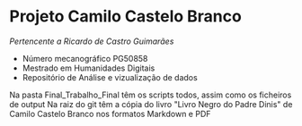 # Projeto Camilo Castelo Branco
_Pertencente a Ricardo de Castro Guimarães_
* Número mecanográfico PG50858 
* Mestrado em Humanidades Digitais
* Repositório de Análise e vizualização de dados

Na pasta Final_Trabalho_Final têm os scripts todos, assim como os ficheiros de output
Na raiz do git têm a cópia do livro "Livro Negro do Padre Dinis" de Camilo Castelo Branco nos formatos Markdown e PDF
